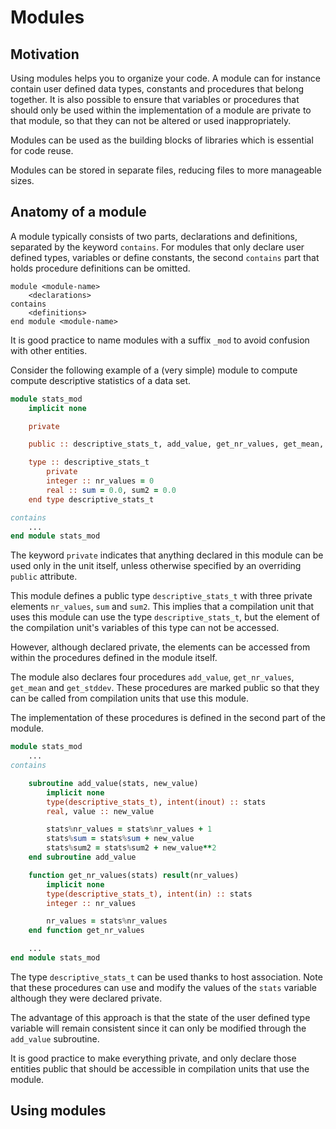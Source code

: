 # Modules

## Motivation

Using modules helps you to organize your code.  A module can for instance
contain user defined data types, constants and procedures that belong together.
It is also possible to ensure that variables or procedures that should only
be used within the implementation of a module are private to that module, so
that they can not be altered or used inappropriately.

Modules can be used as the building blocks of libraries which is essential
for code reuse.

Modules can be stored in separate files, reducing files to more manageable
sizes.


## Anatomy of a module

A module typically consists of two parts, declarations and definitions,
separated by the keyword `contains`.  For modules that only declare user
defined types, variables or define constants, the second `contains` part that
holds procedure definitions can be omitted.

~~~~
module <module-name>
    <declarations>
contains
    <definitions>
end module <module-name>
~~~~

It is good practice to name modules with a suffix `_mod` to avoid confusion
with other entities.

Consider the following example of a (very simple) module to compute compute
descriptive statistics of a data set.

~~~~fortran
module stats_mod
    implicit none

    private

    public :: descriptive_stats_t, add_value, get_nr_values, get_mean, get_stddev

    type :: descriptive_stats_t
        private
        integer :: nr_values = 0
        real :: sum = 0.0, sum2 = 0.0
    end type descriptive_stats_t

contains
    ...
end module stats_mod
~~~~

The keyword `private` indicates that anything declared in this module can be
used only in the unit itself, unless otherwise specified by an overriding
`public` attribute.

This module defines a public type `descriptive_stats_t` with three private
elements `nr_values`, `sum` and `sum2`.  This implies that a compilation unit
that uses this module can use the type `descriptive_stats_t`, but the
element of the compilation unit's variables of this type can not be accessed.

However, although declared private, the elements can be accessed from within
the procedures defined in the module itself.

The module also declares four procedures `add_value`, `get_nr_values`,
`get_mean` and `get_stddev`.  These procedures are marked public so that
they can be called from compilation units that use this module.

The implementation of these procedures is defined in the second part of
the module.

~~~~fortran
module stats_mod
    ...
contains

    subroutine add_value(stats, new_value)
        implicit none
        type(descriptive_stats_t), intent(inout) :: stats
        real, value :: new_value

        stats%nr_values = stats%nr_values + 1
        stats%sum = stats%sum + new_value
        stats%sum2 = stats%sum2 + new_value**2
    end subroutine add_value

    function get_nr_values(stats) result(nr_values)
        implicit none
        type(descriptive_stats_t), intent(in) :: stats
        integer :: nr_values

        nr_values = stats%nr_values
    end function get_nr_values

    ...
end module stats_mod
~~~~

The type `descriptive_stats_t` can be used thanks to host association.  Note
that these procedures can use and modify the values of the `stats` variable
although they were declared private.

The advantage of this approach is that the state of the user defined type
variable will remain consistent since it can only be modified through the
`add_value` subroutine.

It is good practice to make everything private, and only declare those
entities public that should be accessible in compilation units that use
the module.


## Using modules



